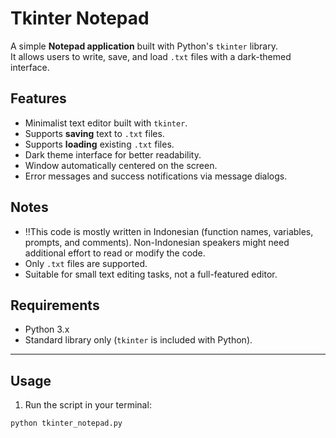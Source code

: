 # Tkinter Notepad

A simple **Notepad application** built with Python's `tkinter` library.  
It allows users to write, save, and load `.txt` files with a dark-themed interface.

## Features

- Minimalist text editor built with `tkinter`.  
- Supports **saving** text to `.txt` files.  
- Supports **loading** existing `.txt` files.  
- Dark theme interface for better readability.  
- Window automatically centered on the screen.  
- Error messages and success notifications via message dialogs.

## Notes

- ‼️This code is mostly written in Indonesian (function names, variables, prompts, and comments). Non-Indonesian speakers might need additional effort to read or modify the code.  
- Only `.txt` files are supported.  
- Suitable for small text editing tasks, not a full-featured editor.  

## Requirements

- Python 3.x  
- Standard library only (`tkinter` is included with Python).  

---

## Usage

1. Run the script in your terminal:

```bash
python tkinter_notepad.py
